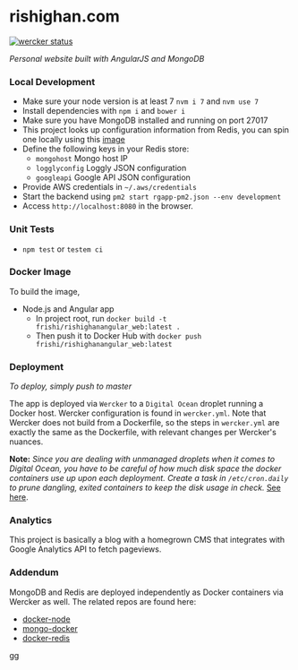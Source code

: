 # rishighan.com

[![wercker status](https://app.wercker.com/status/ef289d3c52954f8b01b52d8a2ee4f4af/s/master "wercker status")](https://app.wercker.com/project/byKey/ef289d3c52954f8b01b52d8a2ee4f4af)

_Personal website built with AngularJS and MongoDB_

### Local Development

+ Make sure your node version is at least 7 `nvm i 7` and `nvm use 7`
+ Install dependencies with `npm i` and `bower i`
+ Make sure you have MongoDB installed and running on port 27017
+ This project looks up configuration information from Redis, you can spin one locally using this [image](https://github.com/rishighan/docker-redis)
+ Define the following keys in your Redis store:
  + `mongohost` Mongo host IP
  + `logglyconfig` Loggly JSON configuration 
  + `googleapi` Google API JSON configuration
+ Provide AWS credentials in `~/.aws/credentials`
+ Start the backend using `pm2 start rgapp-pm2.json --env development`
+ Access `http://localhost:8080` in the browser.

### Unit Tests
+ `npm test` or `testem ci`

### Docker Image

To build the image, 
+ Node.js and Angular app
  + In project root, run `docker build -t frishi/rishighanangular_web:latest .`
  + Then push it to Docker Hub with `docker push frishi/rishighanangular_web:latest`

### Deployment

_To deploy, simply push to master_

The app is deployed via `Wercker` to a `Digital Ocean` droplet running a Docker host.
Wercker configuration is found in `wercker.yml`. Note that Wercker does not build from a Dockerfile, so the steps in `wercker.yml` are exactly the same as the Dockerfile, with relevant changes per Wercker's nuances.

**Note:** _Since you are dealing with unmanaged droplets when it comes to Digital Ocean, you have to be careful of how much disk space the docker containers use up upon each deployment. Create a task in `/etc/cron.daily` to prune dangling, exited containers to keep the disk usage in check._ [See here](http://blog.yohanliyanage.com/2015/05/docker-clean-up-after-yourself/).

### Analytics

This project is basically a blog with a homegrown CMS that integrates with Google Analytics API to fetch pageviews.

### Addendum

MongoDB and Redis are deployed independently as Docker containers via Wercker as well.
The related repos are found here:

+ [docker-node](https://github.com/rishighan/docker-node-4.2.3)
+ [mongo-docker](https://github.com/rishighan/mongo-docker)
+ [docker-redis](https://github.com/rishighan/docker-redis)

gg